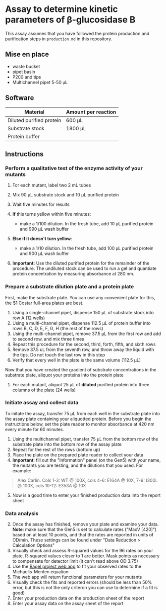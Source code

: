 # Assay to determine kinetic parameters of β-glucosidase B 

This assay assumes that you have followed the protein production and purification steps in `production.md` in this repository. 

## Mise en place 

+ waste bucket 
+ pipet basin 
+ P200 and tips
+ Multichannel pipet 5-50 µL

## Software 

Material | Amount per reaction |
---------|---------------------|
Diluted purified protein | 600 µL |
Substrate stock | 1800 µL |
Protein buffer |  |

## Instructions 

### Perform a qualitative test of the enzyme activity of your mutants 

1. For each mutant, label two 2 mL tubes
2. Mix 90 μL substrate stock and 10 μL purified protein
3. Wait five minutes for results 
3. **If** this turns yellow within five minutes:
   + make a 1/100 dilution. In the fresh tube, add 10 μL purified protein and 990 μL wash buffer
4. **Else if it doesn't turn yellow**:
   + make a 1/10 dilution. In the fresh tube, add 100 μL purified protein and 900 μL wash buffer

1. **Important:** Use the diluted purified protein for the remainder of the procedure. The undiluted stock can be used to run a gel and quantiate protein concentration by measuring absorbance at 280 nm. 

### Prepare a substrate dilution plate and a protein plate

First, make the substrate plate. You can use any convenient plate for this, the $1 Costar full-area plates are best.
 
1. Using a single-channel pipet, dispense 150 μL of substrate stock into row A (12 wells) 
2. Using a multi-channel pipet, dispense 112.5 μL of protein buffer into rows B, C, D, E, F, G, H (the rest of the rows)
1. Using the multi-channel pipet, remove 37.5 μL from the first row and add to second row, and mix three times
3. Repeat this procedure for the second, third, forth, fifth, and sixth rows
4. Remove 37.5 uL from the seventh row, and throw away the liquid with the tips. Do not touch the last row in this step 
6. Verify that every well in the plate is the same volume (112.5 µL)

Now that you have created the gradient of substrate concentrations in the substrate plate, aliquot your proteins into the protein plate

1.  For each mutant, aliquot 25 µL of **diluted** purified protein into three columns of the plate (24 wells)

### Initiate assay and collect data 

To initate the assay, transfer 75 µL from each well in the substrate plate into the assay plate containing your aliquotted protein. Before you begin the instructions below, set the plate reader to monitor absorbance at 420 nm every minute for 60 minutes. 

1.  Using the multichannel pipet, transfer 75 µL from the bottom row of the substrate plate into the bottom row of the assay plate
2.  Repeat for the rest of the rows (bottom up)
3.  Place the plate on the prepared plate reader to collect your data
4.  **Important**: fill out the "Information" panel (on the Gen5) with your name, the mutants you are testing, and the dilutions that you used. For example: 

> Alex Carlin. Cols 1-3: WT @ 100X, cols 4-6: E164A @ 10X, 7-9: I300L @ 100X, cols 10-12: E353A @ 10X

5. Now is a good time to enter your finished production data into the report sheet 

### Data analysis 

2. Once the assay has finished, remove your plate and examine your data. **Note**: make sure that the Gen5 is set to calculate rates ("MaxV [420]") based on at least 10 points, and that the rates are reported in units of OD/min. These settings can be found under "Data Reduction > Calculation Options"
3. Visually check and assess R-squared values for the 96 rates on your plate. R-squared values closer to 1 are better. Mask points as necessary to compensate for detector limit (it can't read above OD 3.75)
4. Use the [Bagel project web app](http://bagel.genomecenter.ucdavis.edu) to fit your observed rates to the Michaelis-Menten equation 
5. The web app will return functional parameters for your mutants
6. Visually check the fits and reported errors (should be less than 50% error, but this is not the only criteron you can use to determine if a fit is good)
7. Enter your production data on the production sheet of the report 
8. Enter your assay data on the assay sheet of the report 
